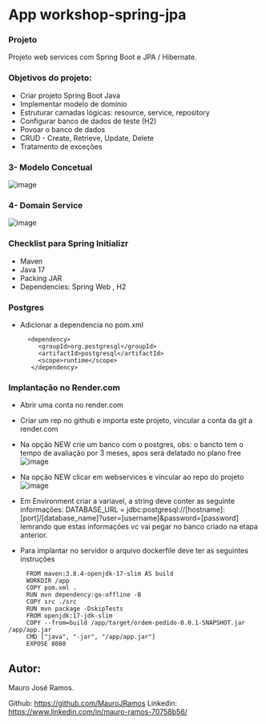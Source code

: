 # App workshop-spring-jpa

### Projeto
Projeto web services com Spring Boot e JPA / Hibernate. 

### Objetivos do projeto:

* Criar projeto Spring Boot Java
* Implementar modelo de domínio 
* Estruturar camadas lógicas: resource, service, repository 
* Configurar banco de dados de teste (H2) 
* Povoar o banco de dados 
* CRUD - Create, Retrieve, Update, Delete 
* Tratamento de exceções 


### 3- Modelo Concetual
![image](https://github.com/MauroJRamos/workshop-spring-jpa/assets/82981926/97d1be90-afd3-441d-a014-e90401616132)

### 4- Domain Service 
![image](https://github.com/MauroJRamos/workshop-spring-jpa/assets/82981926/410204d4-6018-4812-9afa-44064b8d23d7)

### Checklist para  Spring Initializr 

* Maven
* Java 17 
* Packing JAR 
* Dependencies: Spring Web , H2


### Postgres
* Adicionar a dependencia no pom.xml
  
  ```
    <dependency>
       <groupId>org.postgresql</groupId>
       <artifactId>postgresql</artifactId>
       <scope>runtime</scope>
     </dependency>
  ```
### Implantação no Render.com

* Abrir uma conta no render.com
* Criar um rep no github e importa este projeto, vincular a conta da git a render.com
* Na opção NEW crie um banco com o postgres, obs: o bancto tem o tempo de avaliação por 3 meses, apos será delatado no plano free
  ![image](https://github.com/MauroJRamos/workshop-spring-jpa/assets/82981926/8ff3c17b-a31a-404e-8002-bb9dbcd609ce)

* Na opção NEW clicar em webservices e vincular ao repo do projeto
  ![image](https://github.com/MauroJRamos/workshop-spring-jpa/assets/82981926/94cbb858-53fa-492e-8b48-bce771e4ad91)

* Em Environment criar a variavel, a string deve conter as seguinte informações:  DATABASE_URL = jdbc:postgresql://[hostname]:[port]/[database_name]?user=[username]&password=[password] lemrando que estas informações vc vai pegar no banco criado na etapa anterior.


* Para implantar no servidor o arquivo dockerfile deve ter as seguintes instruções
```
     FROM maven:3.8.4-openjdk-17-slim AS build
     WORKDIR /app
     COPY pom.xml .
     RUN mvn dependency:go-offline -B
     COPY src ./src
     RUN mvn package -DskipTests
     FROM openjdk:17-jdk-slim
     COPY --from=build /app/target/ordem-pedido-0.0.1-SNAPSHOT.jar /app/app.jar
     CMD ["java", "-jar", "/app/app.jar"]
     EXPOSE 8080
```

## Autor:
 
 Mauro José Ramos.
 
 Github: https://github.com/MauroJRamos
 Linkedin: https://www.linkedin.com/in/mauro-ramos-70758b56/

